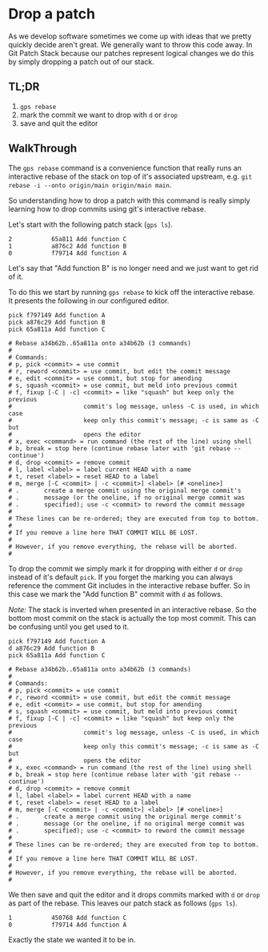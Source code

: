 # Drop a patch

As we develop software sometimes we come up with ideas that we pretty quickly
decide aren't great. We generally want to throw this code away. In Git Patch
Stack because our patches represent logical changes we do this by simply
dropping a patch out of our stack.

## TL;DR

1. `gps rebase`
2. mark the commit we want to drop with `d` or `drop`
3. save and quit the editor

## WalkThrough

The `gps rebase` command is a convenience function that really runs an
interactive rebase of the stack on top of it's associated upstream, e.g.
`git rebase -i --onto origin/main origin/main main`.

So understanding how to drop a patch with this command is really simply
learning how to drop commits using git's interactive rebase.

Let's start with the following patch stack (`gps ls`).

```
2           65a811 Add function C
1           a876c2 Add function B
0           f79714 Add function A
```

Let's say that "Add function B" is no longer need and we just want to get rid
of it.

To do this we start by running `gps rebase` to kick off the interactive rebase.
It presents the following in our configured editor.

```
pick f797149 Add function A
pick a876c29 Add function B
pick 65a811a Add function C

# Rebase a34b62b..65a811a onto a34b62b (3 commands)
#
# Commands:
# p, pick <commit> = use commit
# r, reword <commit> = use commit, but edit the commit message
# e, edit <commit> = use commit, but stop for amending
# s, squash <commit> = use commit, but meld into previous commit
# f, fixup [-C | -c] <commit> = like "squash" but keep only the previous
#                    commit's log message, unless -C is used, in which case
#                    keep only this commit's message; -c is same as -C but
#                    opens the editor
# x, exec <command> = run command (the rest of the line) using shell
# b, break = stop here (continue rebase later with 'git rebase --continue')
# d, drop <commit> = remove commit
# l, label <label> = label current HEAD with a name
# t, reset <label> = reset HEAD to a label
# m, merge [-C <commit> | -c <commit>] <label> [# <oneline>]
# .       create a merge commit using the original merge commit's
# .       message (or the oneline, if no original merge commit was
# .       specified); use -c <commit> to reword the commit message
#
# These lines can be re-ordered; they are executed from top to bottom.
#
# If you remove a line here THAT COMMIT WILL BE LOST.
#
# However, if you remove everything, the rebase will be aborted.
#
```

To drop the commit we simply mark it for dropping with either `d` or `drop`
instead of it's default `pick`. If you forget the marking you can always
reference the comment Git includes in the interactive rebase buffer. So in this
case we mark the "Add function B" commit with `d` as follows.

*Note:* The stack is inverted when presented in an interactive rebase. So the
bottom most commit on the stack is actually the top most commit. This can be
confusing until you get used to it.

```
pick f797149 Add function A
d a876c29 Add function B
pick 65a811a Add function C

# Rebase a34b62b..65a811a onto a34b62b (3 commands)
#
# Commands:
# p, pick <commit> = use commit
# r, reword <commit> = use commit, but edit the commit message
# e, edit <commit> = use commit, but stop for amending
# s, squash <commit> = use commit, but meld into previous commit
# f, fixup [-C | -c] <commit> = like "squash" but keep only the previous
#                    commit's log message, unless -C is used, in which case
#                    keep only this commit's message; -c is same as -C but
#                    opens the editor
# x, exec <command> = run command (the rest of the line) using shell
# b, break = stop here (continue rebase later with 'git rebase --continue')
# d, drop <commit> = remove commit
# l, label <label> = label current HEAD with a name
# t, reset <label> = reset HEAD to a label
# m, merge [-C <commit> | -c <commit>] <label> [# <oneline>]
# .       create a merge commit using the original merge commit's
# .       message (or the oneline, if no original merge commit was
# .       specified); use -c <commit> to reword the commit message
#
# These lines can be re-ordered; they are executed from top to bottom.
#
# If you remove a line here THAT COMMIT WILL BE LOST.
#
# However, if you remove everything, the rebase will be aborted.
#
```

We then save and quit the editor and it drops commits marked with `d` or `drop`
as part of the rebase. This leaves our patch stack as follows (`gps ls`).

```
1           450768 Add function C
0           f79714 Add function A
```

Exactly the state we wanted it to be in.
